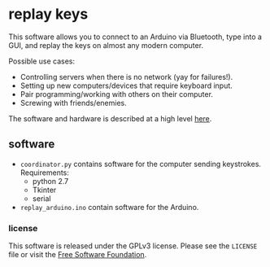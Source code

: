 # replay keys

This software allows you to connect to an Arduino via Bluetooth, type into a GUI, and replay the keys on almost any modern computer.

Possible use cases:

- Controlling servers when there is no network (yay for failures!).
- Setting up new computers/devices that require keyboard input.
- Pair programming/working with others on their computer.
- Screwing with friends/enemies.

The software and hardware is described at a high level [here](TODO).

## software

- `coordinator.py` contains software for the computer sending keystrokes. Requirements:
  - python 2.7
  - Tkinter
  - serial
- `replay_arduino.ino` contain software for the Arduino.

### license

This software is released under the GPLv3 license.
Please see the `LICENSE` file or visit the [Free Software Foundation](https://www.gnu.org/licenses/gpl-3.0.en.html).
